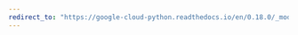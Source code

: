 ```yaml
---
redirect_to: "https://google-cloud-python.readthedocs.io/en/0.18.0/_modules/gcloud/bigtable/row.html"
---
```

